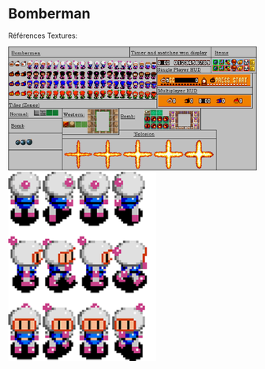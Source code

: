 # Bomberman

Références Textures:

![alt text](Bomberman/Bomberman/14bomberman.PNG)
![alt text](Bomberman/Bomberman/bomberman-sprite-sheet.png)
